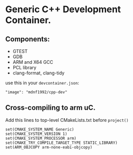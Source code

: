 # Generic C++ Development Container.

## Components:

- GTEST
- GDB
- ARM and X64 GCC
- PCL library
- clang-format, clang-tidy

use this in your `devcontainer.json`:
```
"image": "mdnf1992/cpp-dev"
```

## Cross-compiling to arm uC.
Add this lines to top-level CMakeLists.txt before `project()`
```
set(CMAKE_SYSTEM_NAME Generic)
set(CMAKE_SYSTEM_VERSION 1)
set(CMAKE_SYSTEM_PROCESSOR arm)
set(CMAKE_TRY_COMPILE_TARGET_TYPE STATIC_LIBRARY)
set(ARM_OBJCOPY arm-none-eabi-objcopy)
```
